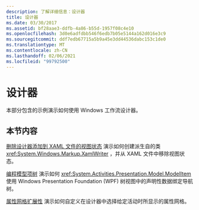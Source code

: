 ```yaml
---
description: 了解详细信息：设计器
title: 设计器
ms.date: 03/30/2017
ms.assetid: bf28aae3-ddfb-4a86-b55d-1957f08c4e10
ms.openlocfilehash: 3d0e6adfdbb546f6edb7b05e5144a162d016e3c9
ms.sourcegitcommit: ddf7edb67715a5b9a45e3dd44536dabc153c1de0
ms.translationtype: MT
ms.contentlocale: zh-CN
ms.lasthandoff: 02/06/2021
ms.locfileid: "99792500"
---
```

# <a name="designer"></a>设计器

本部分包含的示例演示如何使用 Windows 工作流设计器。

## <a name="in-this-section"></a>本节内容

 [删除设计器添加到 XAML 文件的视图状态](removing-the-view-state-the-designer-adds-to-an-xaml-file.md) 演示如何创建派生自的类 <xref:System.Windows.Markup.XamlWriter> ，并从 XAML 文件中移除视图状态。

 [编程模型项树](programming-model-item-tree.md) 演示如何 <xref:System.Activities.Presentation.Model.ModelItem> 使用 Windows Presentation Foundation (WPF) 树视图中的声明性数据绑定导航树。

 [属性网格扩展性](property-grid-extensibility.md) 演示如何自定义在设计器中选择给定活动时所显示的属性网格。
